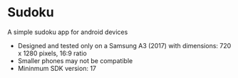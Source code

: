 # Sudoku
A simple sudoku app for android devices
- Designed and tested only on a Samsung A3 (2017) with dimensions: 720 x 1280 pixels, 16:9 ratio
- Smaller phones may not be compatible
- Mininmum SDK version: 17



